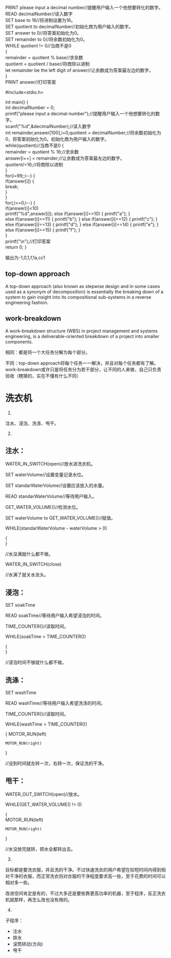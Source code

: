 PRINT please input a decimal number//提醒用户输入一个他想要转化的数字。         
READ decimalNumber//读入数字      
SET base to 16//将进制设置为16。           
SET quotient to decimalNumber//初始化商为用户输入的数字。     
SET answer to 0//将答案初始化为0。     
SET remainder to 0//将余数初始化为0。               
WHILE quotient != 0//当商不是0   
{             
remainder = quotient % base//求余数       
quotient = quotient / base//将商除以进制        
let remainder be the left digit of answer//让余数成为答案最左边的数字。         
}           
PRINT answer//打印答案          

 #include<stdio.h>          

 int main() {           
     int decimalNumber = 0;         
     printf("please input a decimal number");//提醒用户输入一个他想要转化的数字。       
     scanf("%d",&decimalNumber);//读入数字      
     int remainder,answer[100],i=0,quotient = decimalNumber;//将余数初始化为0，将答案初始化为0。初始化商为用户输入的数字。        
     while(quotient)//当商不是0 {           
         remainder = quotient % 16;//求余数             
         answer[i++] = remainder;//让余数成为答案最左边的数字。         
         quotient/=16;//将商除以进制        
     }          
     for(i=99;;i--) {       
     	if(answer[i]) {     
     		break;      
		 }      
	 }      
     for(;i>=0;i--) {       
	 	 if(answer[i]<10)         
        printf("%d",answer[i]);
		 else if(answer[i]==10) {
		 	printf("a");
		 }    
		 else if(answer[i]==11) {
		 	printf("b");
		 }
		 else if(answer[i]==12) {
		 	printf("c");
		 }
		 else if(answer[i]==13) {
		 	printf("d");
		 }
		 else if(answer[i]==14) {
		 	printf("e");
		 }
		 else if(answer[i]==15) {
		 	printf("f");
		 }        
     }      
     printf("\n");//打印答案       
     return 0;
 }

输出为-1,0,1,f,1a,cc1           

## top-down approach
A top-down approach (also known as stepwise design and in some cases used as a synonym of decomposition) is essentially the breaking down of a system to gain insight into its compositional sub-systems in a reverse engineering fashion.              

## work-breakdown
A work-breakdown structure (WBS) in project management and systems engineering, is a deliverable-oriented breakdown of a project into smaller components.               

相同：都是将一个大任务分解为每个部分。      

不同：top-down approach将每个任务一一解决，并且对每个任务都有了解。work-breakdown或许只是将任务分为若干部分，让不同的人来做，自己只负责验收（瞎猜的，实在不懂有什么不同）       

# 洗衣机		

1)	

注水、浸泡、洗涤、甩干。			

2)	

## 注水：	

WATER_IN_SWITCH(open)//放水进洗衣机。		

SET waterVolume//设置变量记录水位。			

SET standarWaterVolume//设置应该放入的水量。		

READ standarWaterVolume//等待用户输入。			

GET_WATER_VOLUME()//检测水位。		

SET waterVolume to GET_WATER_VOLUME()//赋值。		

WHILE(standarWaterVolume - waterVolume > 0)			

{			
}		

//水没满就什么都不做。		

WATER_IN_SWITCH(close)			

//水满了就关水龙头。		

## 浸泡：

SET soakTime				

READ soakTime//等待用户输入希望浸泡的时间。			

TIME_COUNTER()//读取时间。				

WHILE(soakTime > TIME_COUNTER())		

{			
}			

//浸泡时间不够就什么都不做。		

## 洗涤：

SET washTime		

READ washTime//等待用户输入希望洗涤的时间。			

TIME_COUNTER()//读取时间。				

WHILE(washTime > TIME_COUNTER())		

{
	MOTOR_RUN(left)			

	MOTOR_RUN(right)			
}

//没到时间就左转一次，右转一次，保证洗的干净。				

## 甩干：

WATER_OUT_SWITCH(open)//放水。			

WHILE(GET_WATER_VOLUME() != 0)				

{			
	MOTOR_RUN(left)			

	MOTOR_RUN(right)			
}			

//水没放完就转，把水全都转出去。			


3)			
目标都是要洗衣服，并且洗的干净。不过快速洗衣的用户希望在较短时间内得到相对干净的衣服，而正常洗衣则对衣服的干净程度要求高一些，至于花费的时间可以相对多一些。		

改进空间肯定是有的，不过大多还是要依靠更高功率的机器，至于程序，反正洗衣机就那样，再怎么改也没有用的。			

4)			
子程序：		

* 注水			
* 排水			
* 滚筒转动(方向)		
* 甩干				
